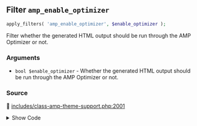 ## Filter `amp_enable_optimizer`

```php
apply_filters( 'amp_enable_optimizer', $enable_optimizer );
```

Filter whether the generated HTML output should be run through the AMP Optimizer or not.

### Arguments

* `bool $enable_optimizer` - Whether the generated HTML output should be run through the AMP Optimizer or not.

### Source

:link: [includes/class-amp-theme-support.php:2001](/includes/class-amp-theme-support.php#L2001)

<details>
<summary>Show Code</summary>

```php
$enable_optimizer = apply_filters( 'amp_enable_optimizer', $enable_optimizer );
```

</details>
